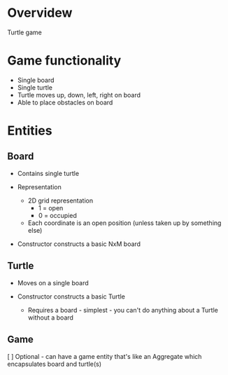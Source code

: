 # Overvidew
Turtle game

# Game functionality
- Single board
- Single turtle
- Turtle moves up, down, left, right on board
- Able to place obstacles on board

# Entities

## Board
- Contains single turtle

- Representation
    - 2D grid representation
        - 1 = open
        - 0 = occupied
    - Each coordinate is an open position (unless taken up by something else)

- Constructor constructs a basic NxM board

## Turtle
- Moves on a single board

- Constructor constructs a basic Turtle
    - Requires a board - simplest - you can't do anything about a Turtle without a board

## Game
[ ] Optional - can have a game entity that's like an Aggregate which encapsulates board and turtle(s)